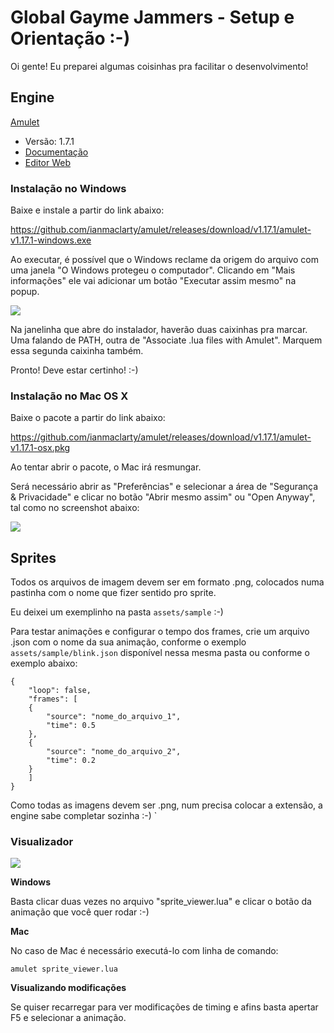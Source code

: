 # Global Gayme Jammers - Setup e Orientação :-)

Oi gente! Eu preparei algumas coisinhas pra facilitar o desenvolvimento!

## Engine

[Amulet](http://www.amulet.xyz/)

- Versão: 1.7.1
- [Documentação](http://www.amulet.xyz/doc)
- [Editor Web](http://www.amulet.xyz/editor)

### Instalação no Windows

Baixe e instale a partir do link abaixo:

https://github.com/ianmaclarty/amulet/releases/download/v1.17.1/amulet-v1.17.1-windows.exe

Ao executar, é possível que o Windows reclame da origem do arquivo com uma janela "O Windows protegeu o computador". Clicando em "Mais informações" ele vai adicionar um botão "Executar assim mesmo" na popup.

![](https://support.airtable.com/hc/en-us/article_attachments/210713088/image__39_.png)

Na janelinha que abre do instalador, haverão duas caixinhas pra marcar. Uma falando de PATH, outra de "Associate .lua files with Amulet". Marquem essa segunda caixinha também.

Pronto! Deve estar certinho! :-)

### Instalação no Mac OS X

Baixe o pacote a partir do link abaixo:

https://github.com/ianmaclarty/amulet/releases/download/v1.17.1/amulet-v1.17.1-osx.pkg

Ao tentar abrir o pacote, o Mac irá resmungar.

Será necessário abrir as "Preferências" e selecionar a área de "Segurança & Privacidade" e clicar no botão "Abrir mesmo assim" ou "Open Anyway", tal como no screenshot abaixo:

![](https://proxy.duckduckgo.com/iu/?u=https%3A%2F%2Ftrendblog.net%2Fwp-content%2Fuploads%2F2015%2F03%2FScreenshot-2015-03-11-21.11.17.png&f=1)

## Sprites

Todos os arquivos de imagem devem ser em formato .png, colocados numa pastinha com o nome que fizer sentido pro sprite.

Eu deixei um exemplinho na pasta `assets/sample` :-)

Para testar animações e configurar o tempo dos frames, crie um arquivo .json com o nome da sua animação, conforme o exemplo `assets/sample/blink.json` disponível nessa mesma pasta ou conforme o exemplo abaixo:

    {
        "loop": false,
        "frames": [
        {
            "source": "nome_do_arquivo_1",
            "time": 0.5
        },
        {
            "source": "nome_do_arquivo_2",
            "time": 0.2
        }
        ]
    }

Como todas as imagens devem ser .png, num precisa colocar a extensão, a engine sabe completar sozinha :-)
`

### Visualizador

![](docs/sprite_viewer.png)

**Windows**

Basta clicar duas vezes no arquivo "sprite_viewer.lua" e clicar o botão da animação que você quer rodar :-)

**Mac**

No caso de Mac é necessário executá-lo com linha de comando:

    amulet sprite_viewer.lua

**Visualizando modificações**

Se quiser recarregar para ver modificações de timing e afins basta apertar F5 e selecionar a animação.
